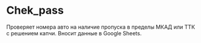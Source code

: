 # Chek_pass
Проверяет номера авто на наличие пропуска в пределы МКАД или ТТК с решением капчи. Вносит данные в Google Sheets.
